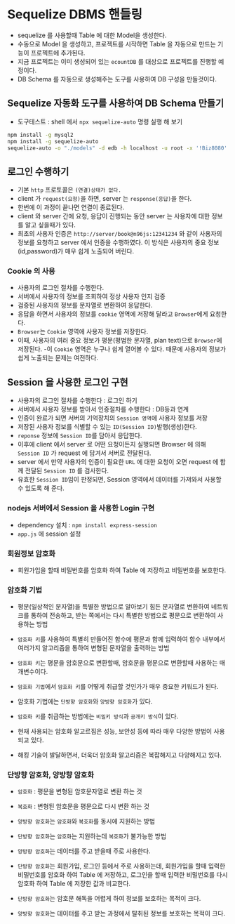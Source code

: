 # Sequelize DBMS 핸들링

- sequelize 를 사용할때 Table 에 대한 Model을 생성한다.
- 수동으로 Model 을 생성하고, 프로젝트를 시작하면 Table 을 자동으로 만드는 기능이 프로젝트에 추가된다.
- 지금 프로젝트는 이미 생성되어 있는 `ecountDB` 를 대상으로 프로젝트를 진행할 예정이다.
- DB Schema 를 자동으로 생성해주는 도구를 사용하여 DB 구성을 만들것이다.

## Sequelize 자동화 도구를 사용하여 DB Schema 만들기

- 도구테스트 : shell 에서 `npx sequelize-auto` 명령 실행 해 보기

```bash
npm install -g mysql2
npm install -g sequelize-auto
sequelize-auto -o "./models" -d edb -h localhost -u root -x '!Biz8080' -e mysql -l esm
```

## 로그인 수행하기

- 기본 `http` 프로토콜은 `(연결)상태가 없다.`
- client 가 `request(요청)`을 하면, server 는 `response(응답)`을 한다.
- 한번에 이 과정이 끝나면 연결이 종료된다.
- client 와 server 간에 요청, 응답이 진행되는 동안 server 는 사용자에 대한 정보를 알고 싶을때가 있다.
- 최초의 사용자 인증은 `http://server/book@n96js:12341234` 와 같이 사용자의 정보를 요청하고 server 에서 인증을 수행하였다. 이 방식은 사용자의 중요 정보(id,password)가 매우 쉽게 노출되어 버린다.

### Cookie 의 사용

- 사용자의 로그인 절차를 수행한다.
- 서버에서 사용자의 정보를 조회하여 정상 사용자 인지 검증
- 검증된 사용자의 정보를 문자열로 변환하여 응답한다.
- 응답을 하면서 사용자의 정보를 `cookie` 영역에 저장해 달라고 `Browser`에게 요청한다.
- `Browser`는 `Cookie` 영역에 사용자 정보를 저장한다.
- 이때, 사용자의 여러 중요 정보가 평문(평범한 문자열, plan text)으로 `Browser`에 저장된다. -이 `Cookie` 영역은 누구나 쉽게 열어볼 수 있다. 때문에 사용자의 정보가 쉽게 노출되는 문제는 여전하다.

## Session 을 사용한 로그인 구현

- 사용자의 로그인 절차를 수행한다 : 로그인 하기
- 서버에서 사용자 정보를 받아서 인증절차를 수행한다 : DB등과 연계
- 인증이 완료가 되면 서버의 기억장치의 `Session 영역`에 사용자 정보를 저장
- 저장된 사용자 정보를 식별할 수 있는 `ID(Session ID)`발행(생성)한다.
- `reponse` 정보에 `Session ID`를 담아서 응답한다.
- 이후에 client 에서 server 로 어떤 요청이든지 실행되면 Browser 에 의해 `Session ID` 가 request 에 담겨서 서버로 전달된다.
- server 에서 만약 사용자의 인증이 필요한 `URL` 에 대한 요청이 오면 request 에 함께 전달된 `Session ID` 를 검사한다.
- 유효한 `Session ID`임이 판정되면, Session 영역에서 데이터를 가져와서 사용할 수 있도록 해 준다.

### nodejs 서버에서 Session 을 사용한 Login 구현

- dependency 설치 : `npm install express-session`
- `app.js` 에 session 설정

### 회원정보 암호화

- 회원가입을 할때 비밀번호를 암호화 하여 Table 에 저장하고 비밀번호를 보호한다.

### 암호화 기법

- 평문(일상적인 문자열)을 특별한 방법으로 알아보기 힘든 문자열로 변환하여 네트워크를 통하여 전송하고, 받는 쪽에서는 다시 특별한 방법으로 평문으로 변환하여 사용하는 방법

- `암호화 키`를 사용하여 특별히 만들어진 함수에 평문과 함께 입력하여 함수 내부에서 여러가지 알고리즘을 통하여 변형된 문자열을 출력하는 방법

- `암호화 키`는 평문을 암호문으로 변환할때, 암호문을 평문으로 변환할때 사용하는 매개변수이다.
- `암호화 기법`에서 `암호화 키`를 어떻게 취급할 것인가가 매우 중요한 키워드가 된다.

- 암호화 기법에는 `단방향 암호화`와 `양방향 암호화`가 있다.
- `암호화 키`를 취급하는 방법에는 `비밀키 방식`과 `공개키 방식`이 있다.
- 현재 사용되는 암호화 알고르짐은 성능, 보안성 등에 따라 매우 다양한 방법이 사용되고 있다.
- 해킹 기술이 발달하면서, 더욱더 암호화 알고리즘은 복잡해지고 다양해지고 있다.

### 단방향 암호화, 양방향 암호화

- `암호화` : 평문을 변형된 암호문자열로 변환 하는 것
- `복호화` : 변형된 암호문을 평문으로 다시 변환 하는 것
- `양방향 암호화`는 `암호화`와 `복호화`를 동시에 지원하는 방법
- `단방향 암호화`는 `암호화`는 지원하는데 `복호화`가 불가능한 방법

- `양방향 암호화`는 데이터를 주고 받을때 주로 사용한다.
- `단방향 암호화`는 회원가입, 로그인 등에서 주로 사용하는데, 회원가입을 할때 입력한 비밀번호를 암호화 하여 Table 에 저장하고, 로그인을 할때 입력한 비밀번호를 다시 암호화 하여 Table 에 저장한 값과 비교한다.
- `단방향 암호화`는 암호문 해독을 어렵게 하여 정보를 보호하는 목적이 크다.
- `양방향 암호화`는 데이터를 주고 받는 과정에서 탈취된 정보를 보호하는 목적이 크다.
